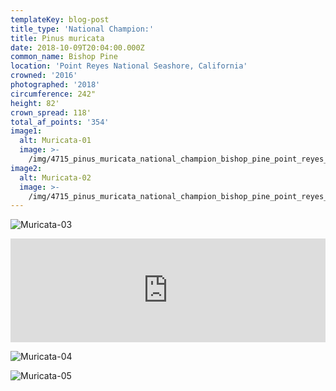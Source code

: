 ```yaml
---
templateKey: blog-post
title_type: 'National Champion:'
title: Pinus muricata
date: 2018-10-09T20:04:00.000Z
common_name: Bishop Pine
location: 'Point Reyes National Seashore, California'
crowned: '2016'
photographed: '2018'
circumference: 242"
height: 82'
crown_spread: 118'
total_af_points: '354'
image1:
  alt: Muricata-01
  image: >-
    /img/4715_pinus_muricata_national_champion_bishop_pine_point_reyes_national_seashore_10-11-2018_american_forests_brian_kelley_nikon_d850_full.jpg
image2:
  alt: Muricata-02
  image: >-
    /img/4715_pinus_muricata_national_champion_bishop_pine_point_reyes_national_seashore_10-11-2018_american_forests_brian_kelley_nikon_d850_base.jpg
---
```

![Muricata-03](/img/4715_pinus_muricata_national_champion_bishop_pine_point_reyes_national_seashore_10-11-2018_american_forests_brian_kelley_nikon_d850_scale.jpg)

<iframe width="100%" height="166" scrolling="no" frameborder="no" allow="autoplay" src="https://w.soundcloud.com/player/?url=https%3A//api.soundcloud.com/tracks/606111921&color=%23ff5500&auto_play=false&hide_related=false&show_comments=true&show_user=true&show_reposts=false&show_teaser=true"></iframe>

![Muricata-04](/img/4715_pinus_muricata_national_champion_bishop_pine_point_reyes_national_seashore_10-11-2018_american_forests_brian_kelley_nikon_needles.jpg)

![Muricata-05](/img/4715_pinus_muricata_national_champion_bishop_pine_point_reyes_national_seashore_10-11-2018_american_forests_brian_kelley_nikon_cone.jpg)
